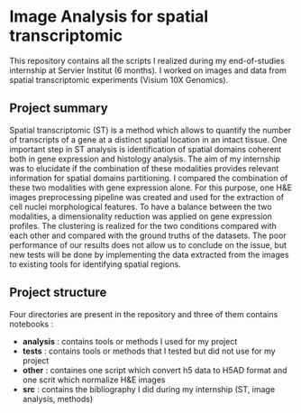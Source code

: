# Image Analysis for spatial transcriptomic

This repository contains all the scripts I realized during my end-of-studies internship at Servier Institut (6 months). I worked on images and data from spatial transcriptomic experiments (Visium 10X Genomics).

## Project summary
Spatial transcriptomic (ST) is a method which allows to quantify the number of transcripts of a gene at a distinct spatial location in an intact tissue. One important step in ST analysis is identification of spatial domains coherent both in gene expression and histology analysis. The aim of my internship was to elucidate if the combination of these modalities provides relevant information for spatial domains partitioning. I compared the combination of these two modalities with gene expression alone. For this purpose, one H&E images preprocessing pipeline was created and used for the extraction of cell nuclei morphological features. To have a balance between the two modalities, a dimensionality reduction was applied on gene expression profiles. The clustering is realized for the two conditions compared with each other and compared with the ground truths of the datasets. The poor performance of our results does not allow us to conclude on the issue, but new tests will be done by implementing the data extracted from the images to existing tools for identifying spatial regions.

## Project structure

Four directories are present in the repository and three of them contains notebooks :
- **analysis** : contains tools or methods I used for my project
- **tests** : contains tools or methods that I tested but did not use for my project
- **other** : containes one script which convert h5 data to H5AD format and one scrit which normalize H&E images
- **src** : contains the bibliography I did during my internship (ST, image analysis, methods)

